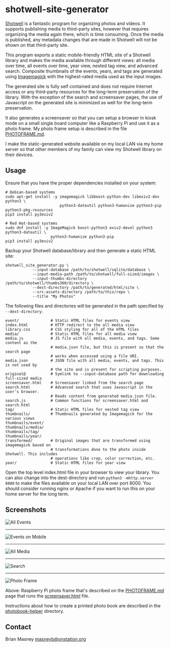 # shotwell-site-generator

[Shotwell](https://wiki.gnome.org/Apps/Shotwell) is a fantastic program for organizing photos
and videos. It supports publishing media to third-party sites, however that requires
organizing the media again there, which is time consuming. Once the media is published, any
metadata changes that are made in Shotwell will not be shown on that third-party site.

This program exports a static mobile-friendly HTML site of a Shotwell library and makes the
media available through different views: all media over time, all events over time, year view,
nested tag view, and advanced search. Composite thumbnails of the events, years, and tags are
generated using [Imagemagick](https://imagemagick.org/index.php) with the highest-rated media
used as the input images.

The generated site is fully self contained and does not require Internet access or any
third-party resources for the long-term preservation of the library. With the exception of the
search and screensaver pages, the use of Javascript on the generated site is minimized as well
for the long-term preservation.

It also generates a screensaver so that you can setup a browser in kiosk mode on a small single
board computer like a Raspberry Pi and use it as a photo frame. My photo frame setup is described
in the file [PHOTOFRAME.md](PHOTOFRAME.md).

I make the static-generated website available on my local LAN via my home server so that other
members of my family can view my Shotwell library on their devices. 

## Usage

Ensure that you have the proper dependencies installed on your system:

    # Debian-based systems
    sudo apt-get install -y imagemagick libboost-python-dev libexiv2-dev python3 \
                            python3-dateutil python3-humanize python3-pip python3-pkg-resources
    pip3 install py3exiv2
    
    # Red Hat-based systems
    sudo dnf install -y ImageMagick boost-python3 exiv2-devel python3 python3-dateutil \
                        python3-humanize python3-pip
    pip3 install py3exiv2

Backup your Shotwell database/library and then generate a static HTML site:

    shotwell_site_generator.py \
                --input-database /path/to/shotwell/sqlite/database \
                --input-media-path /path/to/shotwell/full-sized/images \
                --input-thumbs-directory /path/to/shotwell/thumbs360/directory \
                --dest-directory /path/to/generated/html/site \
                --src-assets-directory /path/to/this/repo \
                --title "My Photos"

The following files and directories will be generated in the path specified by
`--dest-directory`:

    event/              # Static HTML files for events view
    index.html          # HTTP redirect to the all media view
    library.css         # CSS styling for all of the HTML files
    media/              # Static HTML files for all media view
    media.js            # JS file with all media, events, and tags. Some content as the
                        # media.json file, but this is present so that the search page
                        # works when accessed using a file URI.
    media.json          # JSON file with all media, events, and tags. This is not used by
                        # the site and is present for scripting purposes.
    original@           # Symlink to --input-database path for downloading full-sized media
    screensaver.html    # Screensaver linked from the search page
    search.html         # Advanced search that uses Javascript in the user's browser.
                        # Reads content from generated media.json file.
    search.js           # Common functions for screensaver.html and search.html
    tag/                # Static HTML files for nested tag view
    thumbnails/         # Thumbnails generated by Imagemagick for the various views
    thumbnails/event/
    thumbnails/media/
    thumbnails/tag/
    thumbnails/year/
    transformed/        # Original images that are transformed using imagemagick based on
                        # transformations done to the photo inside Shotwell. This includes
                        # operations like crop, color correction, etc.
    year/               # Static HTML files for year view

Open the top level index.html file in your browser to view your library. You can also change
into the dest-directory and run `python3 -mhttp.server 8000` to make the files available on your
local LAN over port 8000. You should consider running nginx or Apache if you want to run this
on your home server for the long term.

## Screenshots

![All Events](screenshots/all_events.png?raw=1)

---

![Events on Mobile](screenshots/mobile-event-view-350x.png?raw=1)

---

![All Media](screenshots/all_media.png?raw=1)

---

![Search](screenshots/search.png?raw=1)

---

![Photo Frame](screenshots/photoframe-front.jpg?raw=1)

Above: Raspberry Pi photo frame that's described on the [PHOTOFRAME.md](PHOTOFRAME.md) page that
runs the [screensaver.html](screensaver.html) file.

Instructions about how to create a printed photo book are described in the
[photobook-helper](photobook-helper/README.md) directory.

## Contact

Brian Masney [masneyb@onstation.org](mailto:masneyb@onstation.org)
